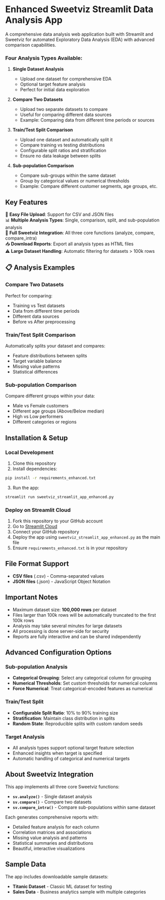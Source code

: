 # Enhanced Sweetviz Streamlit Data Analysis App

A comprehensive data analysis web application built with Streamlit and Sweetviz for automated Exploratory Data Analysis (EDA) with advanced comparison capabilities.

### Four Analysis Types Available:

1. **Single Dataset Analysis**
   - Upload one dataset for comprehensive EDA
   - Optional target feature analysis  
   - Perfect for initial data exploration

2. **Compare Two Datasets**
   - Upload two separate datasets to compare
   - Useful for comparing different data sources
   - Example: Comparing data from different time periods or sources

3. **Train/Test Split Comparison**
   - Upload one dataset and automatically split it
   - Compare training vs testing distributions
   - Configurable split ratios and stratification
   - Ensure no data leakage between splits

4. **Sub-population Comparison**
   - Compare sub-groups within the same dataset
   - Group by categorical values or numerical thresholds  
   - Example: Compare different customer segments, age groups, etc.

##  Key Features

🚀 **Easy File Upload**: Support for CSV and JSON files  
📊 **Multiple Analysis Types**: Single, comparison, split, and sub-population analysis  
🍭 **Full Sweetviz Integration**: All three core functions (analyze, compare, compare_intra)  
📥 **Download Reports**: Export all analysis types as HTML files  
⚠️ **Large Dataset Handling**: Automatic filtering for datasets > 100k rows   

## 📋 Analysis Examples

### Compare Two Datasets
Perfect for comparing:
- Training vs Test datasets
- Data from different time periods
- Different data sources
- Before vs After preprocessing

### Train/Test Split Comparison  
Automatically splits your dataset and compares:
- Feature distributions between splits
- Target variable balance
- Missing value patterns
- Statistical differences

### Sub-population Comparison
Compare different groups within your data:
- Male vs Female customers
- Different age groups (Above/Below median)
- High vs Low performers
- Different categories or regions

## Installation & Setup

### Local Development

1. Clone this repository
2. Install dependencies:
```bash
pip install -r requirements_enhanced.txt
```

3. Run the app:
```bash
streamlit run sweetviz_streamlit_app_enhanced.py
```

### Deploy on Streamlit Cloud

1. Fork this repository to your GitHub account
2. Go to [Streamlit Cloud](https://share.streamlit.io/)
3. Connect your GitHub repository
4. Deploy the app using `sweetviz_streamlit_app_enhanced.py` as the main file
5. Ensure `requirements_enhanced.txt` is in your repository

## File Format Support

- **CSV files** (.csv) - Comma-separated values
- **JSON files** (.json) - JavaScript Object Notation

## Important Notes

- Maximum dataset size: **100,000 rows** per dataset
- Files larger than 100k rows will be automatically truncated to the first 100k rows
- Analysis may take several minutes for large datasets
- All processing is done server-side for security
- Reports are fully interactive and can be shared independently

## Advanced Configuration Options

### Sub-population Analysis
- **Categorical Grouping**: Select any categorical column for grouping
- **Numerical Thresholds**: Set custom thresholds for numerical columns  
- **Force Numerical**: Treat categorical-encoded features as numerical

### Train/Test Split
- **Configurable Split Ratio**: 10% to 90% training size
- **Stratification**: Maintain class distribution in splits
- **Random State**: Reproducible splits with custom random seeds

### Target Analysis
- All analysis types support optional target feature selection
- Enhanced insights when target is specified
- Automatic handling of categorical and numerical targets

## About Sweetviz Integration

This app implements all three core Sweetviz functions:

- **`sv.analyze()`** - Single dataset analysis
- **`sv.compare()`** - Compare two datasets  
- **`sv.compare_intra()`** - Compare sub-populations within same dataset

Each generates comprehensive reports with:
- Detailed feature analysis for each column
- Correlation matrices and associations
- Missing value analysis and patterns  
- Statistical summaries and distributions
- Beautiful, interactive visualizations

## Sample Data

The app includes downloadable sample datasets:
- **Titanic Dataset** - Classic ML dataset for testing
- **Sales Data** - Business analytics sample with multiple categories


